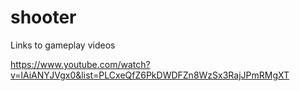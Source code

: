 # shooter

Links to gameplay videos

https://www.youtube.com/watch?v=lAiANYJVgx0&list=PLCxeQfZ6PkDWDFZn8WzSx3RajJPmRMgXT
